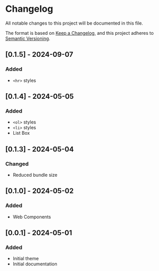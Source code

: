 # Changelog

All notable changes to this project will be documented in this file.

The format is based on [Keep a Changelog](https://keepachangelog.com/en/1.0.0/),
and this project adheres to [Semantic Versioning](https://semver.org/spec/v2.0.0.html).

## [0.1.5] - 2024-09-07

### Added

- `<hr>` styles

## [0.1.4] - 2024-05-05

### Added

- `<ol>` styles
- `<li>` styles
- List Box

## [0.1.3] - 2024-05-04

### Changed

- Reduced bundle size

## [0.1.0] - 2024-05-02

### Added

- Web Components

## [0.0.1] - 2024-05-01

### Added

- Initial theme
- Initial documentation
